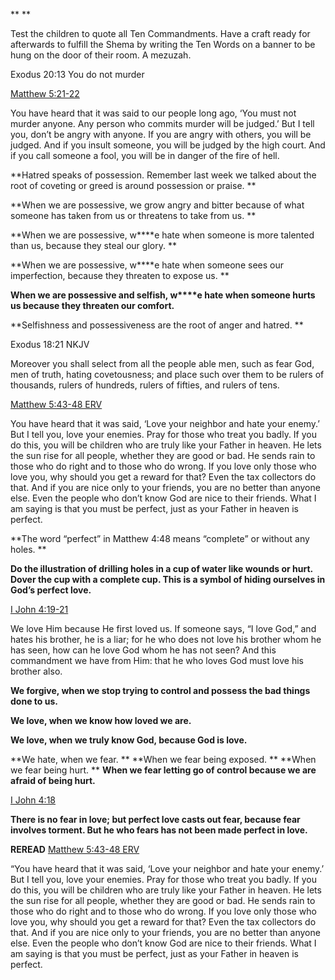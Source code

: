 **
**

Test the children to quote all Ten Commandments. Have a craft ready for afterwards to fulfill the Shema by writing the Ten Words on a banner to be hung on the door of their room. A mezuzah.

Exodus 20:13
You do not murder

[Matthew 5:21-22](https://my.bible.com/bible/406/MAT.5.21-22)

You have heard that it was said to our people long ago, ‘You must not murder anyone. Any person who commits murder will be judged.’ But I tell you, don’t be angry with anyone. If you are angry with others, you will be judged. And if you insult someone, you will be judged by the high court. And if you call someone a fool, you will be in danger of the fire of hell.

**Hatred speaks of possession. Remember last week we talked about the root of coveting or greed is around possession or praise. **

**When we are possessive, we grow angry and bitter because of what someone has taken from us or threatens to take from us. **

**When we are possessive, w****e hate when someone is more talented than us, because they steal our glory. **

**When we are possessive, w****e hate when someone sees our imperfection, because they threaten to expose us. **

**When we are possessive and selfish, w****e hate when someone hurts us because they threaten our comfort.**

**Selfishness and possessiveness are the root of anger and hatred. **

Exodus 18:21 NKJV

Moreover you shall select from all the people able men, such as fear God, men of truth, hating covetousness; and place such over them to be rulers of thousands, rulers of hundreds, rulers of fifties, and rulers of tens.

[Matthew 5:43-48 ERV](https://my.bible.com/bible/406/MAT.5.43-48)

You have heard that it was said, ‘Love your neighbor and hate your enemy.’ But I tell you, love your enemies. Pray for those who treat you badly. If you do this, you will be children who are truly like your Father in heaven. He lets the sun rise for all people, whether they are good or bad. He sends rain to those who do right and to those who do wrong. If you love only those who love you, why should you get a reward for that? Even the tax collectors do that. And if you are nice only to your friends, you are no better than anyone else. Even the people who don’t know God are nice to their friends. What I am saying is that you must be perfect, just as your Father in heaven is perfect.

**The word “perfect” in Matthew 4:48 means “complete” or without any holes. **

**Do the illustration of drilling holes in a cup of water like wounds or hurt. Dover the cup with a complete cup. This is a symbol of hiding ourselves in God’s perfect love.**

[I John 4:19-21](https://my.bible.com/bible/114/1JN.4.19-21)

We love Him because He first loved us. If someone says, “I love God,” and hates his brother, he is a liar; for he who does not love his brother whom he has seen, how can he love God whom he has not seen? And this commandment we have from Him: that he who loves God must love his brother also.

**We forgive, when we stop trying to control and possess the bad things done to us.**

**We love, when we know how loved we are.**

**We love, when we truly know God, because God is love.**

**We hate, when we fear. **
**When we fear being exposed. **
**When we fear being hurt. **
**When we fear letting go of control because we are afraid of being hurt.**

[I John 4:18](https://my.bible.com/bible/114/1JN.4.18)

**There is no fear in love; but perfect love casts out fear, because fear involves torment. But he who fears has not been made perfect in love.**

**REREAD**
[Matthew 5:43-48 ERV](https://my.bible.com/bible/406/MAT.5.43-48)

“You have heard that it was said, ‘Love your neighbor and hate your enemy.’ But I tell you, love your enemies. Pray for those who treat you badly. If you do this, you will be children who are truly like your Father in heaven. He lets the sun rise for all people, whether they are good or bad. He sends rain to those who do right and to those who do wrong. If you love only those who love you, why should you get a reward for that? Even the tax collectors do that. And if you are nice only to your friends, you are no better than anyone else. Even the people who don’t know God are nice to their friends. What I am saying is that you must be perfect, just as your Father in heaven is perfect.